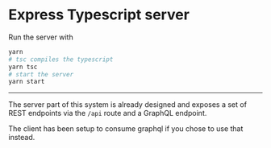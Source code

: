 # Express Typescript server

Run the server with

```bash
yarn
# tsc compiles the typescript
yarn tsc
# start the server
yarn start
```

---

The server part of this system is already designed and exposes a set of REST endpoints via the `/api` route and a GraphQL endpoint.

The client has been setup to consume graphql if you chose to use that instead.
